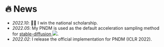 # 🔥 News

- *2022.10*: 🎉🎉 I win the national scholarship.
- *2022.05*: My PNDM is used as the default acceleration sampling method for [stable-diffusion ![](https://img.shields.io/github/stars/CompVis/stable-diffusion?style=social)](https://github.com/CompVis/stable-diffusion).
- *2022.02*: I release the official implementation for PNDM (ICLR 2022).